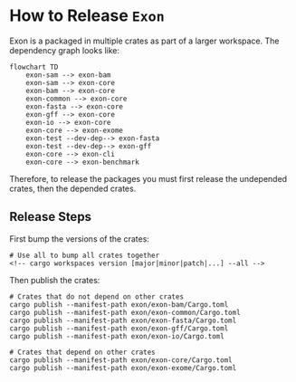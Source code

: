 # How to Release `Exon`

Exon is a packaged in multiple crates as part of a larger workspace. The dependency graph looks like:

```mermaid
flowchart TD
    exon-sam --> exon-bam
    exon-sam --> exon-core
    exon-bam --> exon-core
    exon-common --> exon-core
    exon-fasta --> exon-core
    exon-gff --> exon-core
    exon-io --> exon-core
    exon-core --> exon-exome
    exon-test --dev-dep--> exon-fasta
    exon-test --dev-dep--> exon-gff
    exon-core --> exon-cli
    exon-core --> exon-benchmark
```

Therefore, to release the packages you must first release the undepended crates, then the depended crates.

## Release Steps

First bump the versions of the crates:

```console
# Use all to bump all crates together
<!-- cargo workspaces version [major|minor|patch|...] --all -->
```

Then publish the crates:

```console
# Crates that do not depend on other crates
cargo publish --manifest-path exon/exon-bam/Cargo.toml
cargo publish --manifest-path exon/exon-common/Cargo.toml
cargo publish --manifest-path exon/exon-fasta/Cargo.toml
cargo publish --manifest-path exon/exon-gff/Cargo.toml
cargo publish --manifest-path exon/exon-io/Cargo.toml

# Crates that depend on other crates
cargo publish --manifest-path exon/exon-core/Cargo.toml
cargo publish --manifest-path exon/exon-exome/Cargo.toml
```
